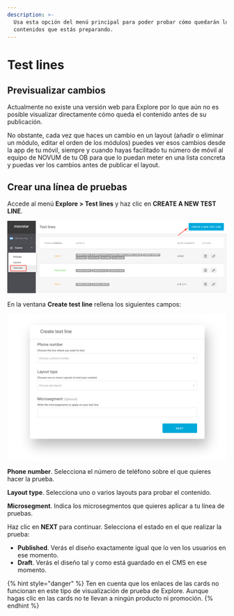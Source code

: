 ```yaml
---
description: >-
  Usa esta opción del menú principal para poder probar cómo quedarán los
  contenidos que estás preparando.
---
```


# Test lines

## Previsualizar cambios

Actualmente no existe una versión web para Explore por lo que aún no es posible visualizar directamente cómo queda el contenido antes de su publicación.

No obstante, cada vez que haces un cambio en un layout \(añadir o eliminar un módulo, editar el orden de los módulos\) puedes ver esos cambios desde la app de tu móvil, siempre y cuando hayas facilitado tu número de móvil al equipo de NOVUM de tu OB para que lo puedan meter en una lista concreta y puedas ver los cambios antes de publicar el layout.

## Crear una línea de pruebas

Accede al menú **Explore &gt; Test lines** y haz clic en **CREATE A NEW TEST LINE**.

![](.gitbook/assets/image%20%2850%29.png)

En la ventana **Create test line** rellena los siguientes campos:

![](.gitbook/assets/image%20%2813%29.png)

**Phone number**. Selecciona el número de teléfono sobre el que quieres hacer la prueba.

**Layout type**. Selecciona uno o varios layouts para probar el contenido.

**Microsegment**. Indica los microsegmentos que quieres aplicar a tu línea de pruebas.

Haz clic en **NEXT** para continuar. Selecciona el estado en el que realizar la prueba:

* **Published**. Verás el diseño exactamente igual que lo ven los usuarios en ese momento.
* **Draft**. Verás el diseño tal y como está guardado en el CMS en ese momento.

{% hint style="danger" %}
Ten en cuenta que los enlaces de las cards no funcionan en este tipo de visualización de prueba de Explore. Aunque hagas clic en las cards no te llevan a ningún producto ni promoción.
{% endhint %}













